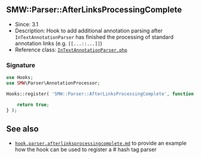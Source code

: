 ## SMW::Parser::AfterLinksProcessingComplete

* Since: 3.1
* Description: Hook to add additional annotation parsing after `InTextAnnotationParser` has finished the processing of standard annotation links (e.g. `[[...::...]]`)
* Reference class: [`InTextAnnotationParser.php`][InTextAnnotationParser.php]

### Signature

```php
use Hooks;
use SMW\Parser\AnnotationProcessor;

Hooks::register( 'SMW::Parser::AfterLinksProcessingComplete', function( &$text, AnnotationProcessor $annotationProcessor ) {

	return true;
} );
```
## See also


- [`hook.parser.afterlinksprocessingcomplete.md`][hook.parser.afterlinksprocessingcomplete.md] to provide an example how the hook can be used to register a # hash tag parser

[PropertyRegistry.php]:https://github.com/SemanticMediaWiki/SemanticMediaWiki/blob/master/src/PropertyRegistry.php
[hook.parser.afterlinksprocessingcomplete.md]:https://github.com/SemanticMediaWiki/SemanticMediaWiki/blob/master/docs/examples/hook.parser.afterlinksprocessingcomplete.md

[InTextAnnotationParser.php]:https://github.com/SemanticMediaWiki/SemanticMediaWiki/blob/master/src/Parser/InTextAnnotationParser.php
